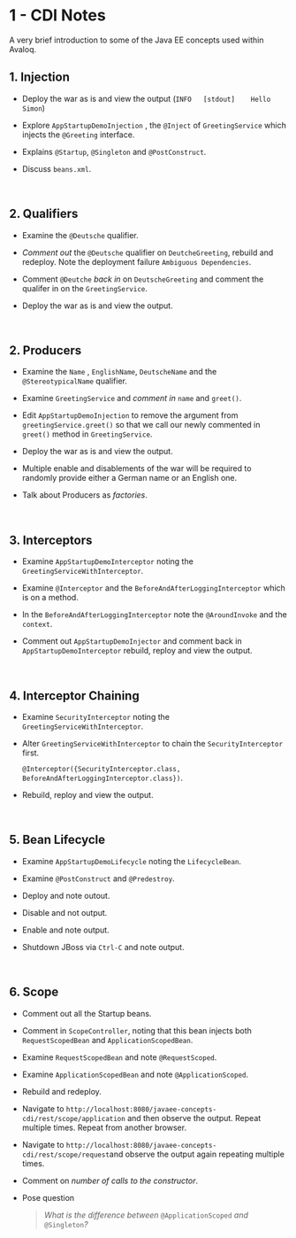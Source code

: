 # 1 - CDI Notes

A very brief introduction to some of the Java EE concepts used within Avaloq.



## 1. Injection
* Deploy the war as is and view the output (`INFO	[stdout]	Hello Simon`)

* Explore `AppStartupDemoInjection` , the `@Inject` of `GreetingService` which injects the `@Greeting` interface.

* Explains `@Startup`, `@Singleton` and `@PostConstruct`.

* Discuss `beans.xml`.

  ​

##  2. Qualifiers

- Examine the `@Deutsche` qualifier.

- *Comment out* the `@Deutsche` qualifier on `DeutcheGreeting`, rebuild and redeploy.  Note the deployment failure `Ambiguous Dependencies`.

- Comment `@Deutche` *back in* on `DeutscheGreeting` and comment the qualifer in on the `GreetingService`.

- Deploy the war as is and view the output.

  ​

## 2. Producers

- Examine the `Name` , `EnglishName`, `DeutscheName` and the `@StereotypicalName` qualifier.

- Examine `GreetingService` and *comment in* `name` and `greet()`.

- Edit `AppStartupDemoInjection` to remove the argument from `greetingService.greet()` so that we call our newly commented in `greet()` method in `GreetingService`.

- Deploy the war as is and view the output.

- Multiple enable and disablements of the war will be required to randomly provide either a German name or an English one.

- Talk about Producers as *factories*.

  ​

## 3. Interceptors

* Examine `AppStartupDemoInterceptor` noting the `GreetingServiceWithInterceptor`.

* Examine `@Interceptor` and the `BeforeAndAfterLoggingInterceptor` which is on a method.

* In the `BeforeAndAfterLoggingInterceptor` note the `@AroundInvoke` and the `context`.

* Comment out `AppStartupDemoInjector` and comment back in `AppStartupDemoInterceptor` rebuild, reploy and view the output.

  ​



## 4. Interceptor Chaining

- Examine `SecurityInterceptor` noting the `GreetingServiceWithInterceptor`.

- Alter `GreetingServiceWithInterceptor` to chain the `SecurityInterceptor` first.

  ``@Interceptor({SecurityInterceptor.class, BeforeAndAfterLoggingInterceptor.class})``.

- Rebuild, reploy and view the output.

  ​



## 5. Bean Lifecycle

- Examine `AppStartupDemoLifecycle` noting the `LifecycleBean`.

- Examine `@PostConstruct` and `@Predestroy`.

- Deploy and note outout.

- Disable and not output.

- Enable and note output.

- Shutdown JBoss via `Ctrl-C` and note output.

  ​

## 6. Scope

* Comment out all the Startup beans.

* Comment in `ScopeController`, noting that this bean injects both `RequestScopedBean` and `ApplicationScopedBean`.

* Examine `RequestScopedBean` and note `@RequestScoped`.

* Examine `ApplicationScopedBean` and note `@ApplicationScoped`.

* Rebuild and redeploy.

* Navigate to `http://localhost:8080/javaee-concepts-cdi/rest/scope/application` and then observe the output.  Repeat multiple times.  Repeat from another browser.

* Navigate to `http://localhost:8080/javaee-concepts-cdi/rest/scope/request`and observe the output again repeating multiple times.

* Comment on *number of calls to the constructor*.

* Pose question 

  > *What is the difference between* `@ApplicationScoped` *and* `@Singleton`*?*